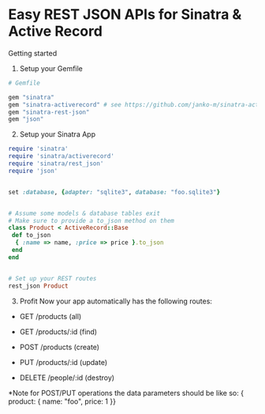 # Easy REST JSON APIs for Sinatra & Active Record


Getting started

1. Setup your Gemfile

```ruby
# Gemfile

gem "sinatra"
gem "sinatra-activerecord" # see https://github.com/janko-m/sinatra-activerecord
gem "sinatra-rest-json"
gem "json"

```

2. Setup your Sinatra App

```ruby
require 'sinatra'
require 'sinatra/activerecord'
require 'sinatra/rest_json'
require 'json'


set :database, {adapter: "sqlite3", database: "foo.sqlite3"}


# Assume some models & database tables exit
# Make sure to provide a to_json method on them
class Product < ActiveRecord::Base
 def to_json
  { :name => name, :price => price }.to_json
 end
end


# Set up your REST routes
rest_json Product
```
3. Profit
Now your app automatically has the following routes:
- GET /products (all)
- GET /products/:id (find)

- POST /products (create)
- PUT /products/:id (update)

- DELETE /people/:id (destroy)


*Note for POST/PUT operations the data parameters should be like so: { product: { name: "foo", price: 1 }}


